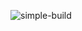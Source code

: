![simple-build](https://github.com/virtuoso/clap/actions/workflows/simple-build.yml/badge.svg?branch=main)
